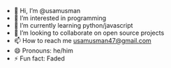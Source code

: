 - 👋 Hi, I’m @usamusman
- 👀 I’m interested in programming
- 🌱 I’m currently learning python/javascript
- 💞️ I’m looking to collaborate on open source projects
- 📫 How to reach me usamusman47@gmail.com
- 😄 Pronouns: he/him
- ⚡ Fun fact: Faded

<!---
usamusman/usamusman is a ✨ special ✨ repository because its `README.md` (this file) appears on your GitHub profile.
You can click the Preview link to take a look at your changes.
--->
